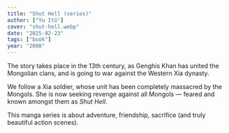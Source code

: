 ```yaml
---
title: "Shut Hell (series)"
author: ["Yu Itō"]
cover: "shut-hell.webp"
date: "2025-02-23"
tags: ["book"]
year: "2008"
---
```


The story takes place in the 13th century, as Genghis Khan has united the Mongolian clans, and is going to war against the Western Xia dynasty.

We follow a Xia soldier, whose unit has been completely massacred by the Mongols. She is now seeking revenge against all Mongols — feared and known amongst them as _Shut Hell_.

This manga series is about adventure, friendship, sacrifice (and truly beautiful action scenes).
